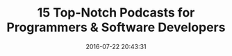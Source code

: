 ---
date: 2016-07-22 20:43:31
link:
  source: pocket
  source_url: https://getpocket.com
  text: 15 Top-Notch Podcasts for Programmers & Software Developers
  url: http://www.makeuseof.com/tag/15-top-notch-podcasts-programmers-software-developers/
slug: 15-top-notch-podcasts-for-programmers-software-developers
source: pocket
title: 15 Top-Notch Podcasts for Programmers & Software Developers
---